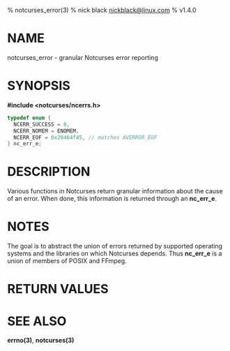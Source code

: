% notcurses_error(3)
% nick black <nickblack@linux.com>
% v1.4.0

# NAME

notcurses_error - granular Notcurses error reporting

# SYNOPSIS

**#include <notcurses/ncerrs.h>**

```c
typedef enum {
  NCERR_SUCCESS = 0,
  NCERR_NOMEM = ENOMEM,
  NCERR_EOF = 0x20464f45, // matches AVERROR_EOF
} nc_err_e;
```

# DESCRIPTION

Various functions in Notcurses return granular information about the cause of
an error. When done, this information is returned through an **nc_err_e**.

# NOTES

The goal is to abstract the union of errors returned by supported operating
systems and the libraries on which Notcurses depends. Thus **nc_err_e** is
a union of members of POSIX and FFmpeg.

# RETURN VALUES

# SEE ALSO

**errno(3)**,
**notcurses(3)**
